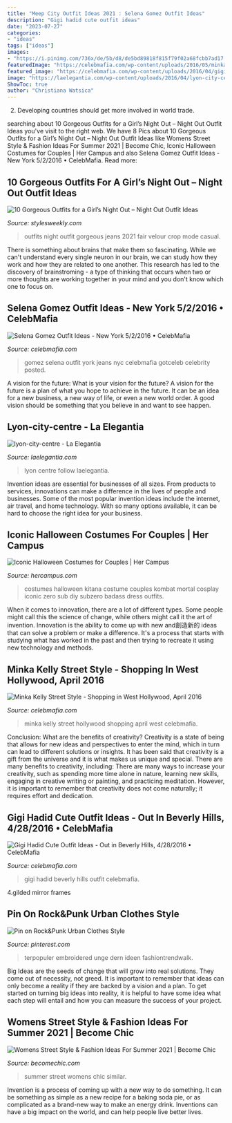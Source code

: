 ```yaml
---
title: "Meep City Outfit Ideas 2021 : Selena Gomez Outfit Ideas"
description: "Gigi hadid cute outfit ideas"
date: "2023-07-27"
categories:
- "ideas"
tags: ["ideas"]
images:
- "https://i.pinimg.com/736x/de/5b/d8/de5bd89818f815f79f02a68fcbb7ad17.jpg"
featuredImage: "https://celebmafia.com/wp-content/uploads/2016/05/minka-kelly-street-style-shopping-in-west-hollywood-april-2016-4.jpg"
featured_image: "https://celebmafia.com/wp-content/uploads/2016/04/gigi-hadid-cute-outfit-ideas-out-in-beverly-hills-4-28-2016-7.jpg"
image: "https://laelegantia.com/wp-content/uploads/2016/04/lyon-city-centre.jpg"
ShowToc: true
author: "Christiana Watsica"
---
```



2. Developing countries should get more involved in world trade.

	

		
searching about 10 Gorgeous Outfits for a Girl’s Night Out – Night Out Outfit Ideas you've visit to the right web. We have 8 Pics about 10 Gorgeous Outfits for a Girl’s Night Out – Night Out Outfit Ideas like Womens Street Style &amp; Fashion Ideas For Summer 2021 | Become Chic, Iconic Halloween Costumes for Couples | Her Campus and also Selena Gomez Outfit Ideas - New York 5/2/2016 • CelebMafia. Read more:
		
    
## 10 Gorgeous Outfits For A Girl’s Night Out – Night Out Outfit Ideas

<img loading=lazy src="http://stylesweekly.com/wp-content/uploads/2017/06/10-outfits-for-a-girls-night-out-5.jpg" onerror="this.onerror=null;this.src='https://tse4.mm.bing.net/th?id=OIP.NqUS3stl8nj7adwq-cpnfgHaMT&amp;pid=15.1';" alt="10 Gorgeous Outfits for a Girl’s Night Out – Night Out Outfit Ideas">

_Source: stylesweekly.com_

>outfits night outfit gorgeous jeans 2021 fair velour crop mode casual. 

	

There is something about brains that make them so fascinating. While we can't understand every single neuron in our brain, we can study how they work and how they are related to one another. This research has led to the discovery of brainstroming - a type of thinking that occurs when two or more thoughts are working together in your mind and you don't know which one to focus on.

    
## Selena Gomez Outfit Ideas - New York 5/2/2016 • CelebMafia

<img loading=lazy src="https://celebmafia.com/wp-content/uploads/2016/05/selena-gomez-outfit-ideas-new-york-5-2-2016-11.jpg" onerror="this.onerror=null;this.src='https://tse1.mm.bing.net/th?id=OIP.bx0AUq7-0eGlfaSFyooUQgHaLH&amp;pid=15.1';" alt="Selena Gomez Outfit Ideas - New York 5/2/2016 • CelebMafia">

_Source: celebmafia.com_

>gomez selena outfit york jeans nyc celebmafia gotceleb celebrity posted. 

	

A vision for the future: What is your vision for the future?
A vision for the future is a plan of what you hope to achieve in the future. It can be an idea for a new business, a new way of life, or even a new world order. A good vision should be something that you believe in and want to see happen.

    
## Lyon-city-centre - La Elegantia

<img loading=lazy src="https://laelegantia.com/wp-content/uploads/2016/04/lyon-city-centre.jpg" onerror="this.onerror=null;this.src='https://tse4.mm.bing.net/th?id=OIP.vc7oN0BcnuBOiX5MAL_GEwHaFj&amp;pid=15.1';" alt="lyon-city-centre - La Elegantia">

_Source: laelegantia.com_

>lyon centre follow laelegantia. 

	

Invention ideas are essential for businesses of all sizes. From products to services, innovations can make a difference in the lives of people and businesses. Some of the most popular invention ideas include the internet, air travel, and home technology. With so many options available, it can be hard to choose the right idea for your business.

    
## Iconic Halloween Costumes For Couples | Her Campus

<img loading=lazy src="https://s-media-cache-ak0.pinimg.com/564x/22/1b/e4/221be4517bfa54b4d88f9f13a49ad457.jpg" onerror="this.onerror=null;this.src='https://tse1.mm.bing.net/th?id=OIP.baMGtrGuHc3Lo9UBlLC7ggHaNJ&amp;pid=15.1';" alt="Iconic Halloween Costumes for Couples | Her Campus">

_Source: hercampus.com_

>costumes halloween kitana costume couples kombat mortal cosplay iconic zero sub diy subzero badass dress outfits. 

	

When it comes to innovation, there are a lot of different types. Some people might call this the science of change, while others might call it the art of invention. Innovation is the ability to come up with new and創造新的 ideas that can solve a problem or make a difference. It's a process that starts with studying what has worked in the past and then trying to recreate it using new technology and methods.

    
## Minka Kelly Street Style - Shopping In West Hollywood, April 2016

<img loading=lazy src="https://celebmafia.com/wp-content/uploads/2016/05/minka-kelly-street-style-shopping-in-west-hollywood-april-2016-4.jpg" onerror="this.onerror=null;this.src='https://tse3.mm.bing.net/th?id=OIP.3-OYKt6ZxZhwE3O_aU_BzwHaLH&amp;pid=15.1';" alt="Minka Kelly Street Style - Shopping in West Hollywood, April 2016">

_Source: celebmafia.com_

>minka kelly street hollywood shopping april west celebmafia. 

	

Conclusion: What are the benefits of creativity?
Creativity is a state of being that allows for new ideas and perspectives to enter the mind, which in turn can lead to different solutions or insights. It has been said that creativity is a gift from the universe and it is what makes us unique and special. There are many benefits to creativity, including: 
There are many ways to increase your creativity, such as spending more time alone in nature, learning new skills, engaging in creative writing or painting, and practicing meditation. However, it is important to remember that creativity does not come naturally; it requires effort and dedication.

    
## Gigi Hadid Cute Outfit Ideas - Out In Beverly Hills, 4/28/2016 • CelebMafia

<img loading=lazy src="https://celebmafia.com/wp-content/uploads/2016/04/gigi-hadid-cute-outfit-ideas-out-in-beverly-hills-4-28-2016-7.jpg" onerror="this.onerror=null;this.src='https://tse1.mm.bing.net/th?id=OIP.9S4yT2g3dCvcxH0zZK5U8AHaKP&amp;pid=15.1';" alt="Gigi Hadid Cute Outfit Ideas - Out in Beverly Hills, 4/28/2016 • CelebMafia">

_Source: celebmafia.com_

>gigi hadid beverly hills outfit celebmafia. 

	

4.gilded mirror frames

    
## Pin On Rock&amp;Punk Urban Clothes Style

<img loading=lazy src="https://i.pinimg.com/736x/de/5b/d8/de5bd89818f815f79f02a68fcbb7ad17.jpg" onerror="this.onerror=null;this.src='https://tse4.mm.bing.net/th?id=OIP.DFkTWXpwfjmAe4ZwGNOTvQHaMd&amp;pid=15.1';" alt="Pin on Rock&amp;Punk Urban Clothes Style">

_Source: pinterest.com_

>terpopuler embroidered unge dern ideen fashiontrendwalk. 

	

Big Ideas are the seeds of change that will grow into real solutions. They come out of necessity, not greed. It is important to remember that ideas can only become a reality if they are backed by a vision and a plan. To get started on turning big ideas into reality, it is helpful to have some idea what each step will entail and how you can measure the success of your project.

    
## Womens Street Style &amp; Fashion Ideas For Summer 2021 | Become Chic

<img loading=lazy src="http://becomechic.com/wp-content/uploads/2015/06/Womens-Street-Style-Fashion-Ideas-For-Summer-2015-17.jpg" onerror="this.onerror=null;this.src='https://tse3.mm.bing.net/th?id=OIP.fDrdCFwRFC156qcY14YBBgHaLI&amp;pid=15.1';" alt="Womens Street Style &amp; Fashion Ideas For Summer 2021 | Become Chic">

_Source: becomechic.com_

>summer street womens chic similar. 

	

Invention is a process of coming up with a new way to do something. It can be something as simple as a new recipe for a baking soda pie, or as complicated as a brand-new way to make an energy drink. Inventions can have a big impact on the world, and can help people live better lives.

